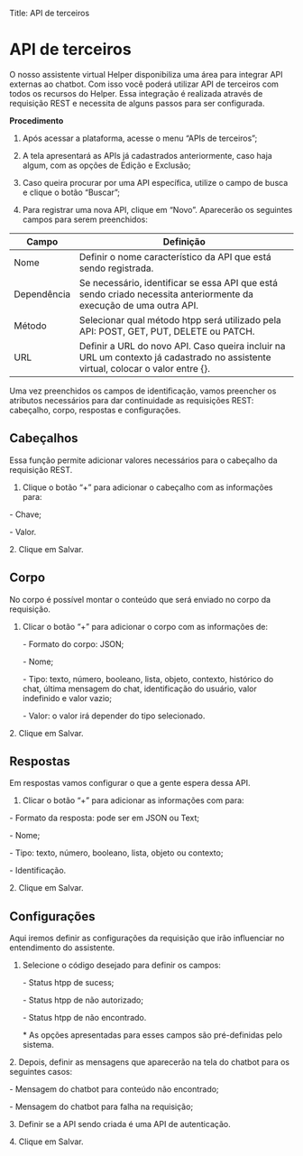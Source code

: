 Title: API de terceiros

# API de terceiros

O nosso assistente virtual Helper disponibiliza uma área para integrar API externas ao chatbot. Com isso você poderá utilizar API de terceiros com todos os recursos do Helper. Essa integração é realizada através de requisição REST e necessita de alguns passos para ser configurada.

**Procedimento**

1.  Após acessar a plataforma, acesse o menu “APIs de terceiros”;

2.  A tela apresentará as APIs já cadastrados anteriormente, caso haja algum, com as opções de Edição e Exclusão;

3.  Caso queira procurar por uma API específica, utilize o campo de busca e clique o botão “Buscar”;

4. Para registrar uma nova API, clique em “Novo”. Aparecerão os seguintes campos para serem preenchidos:

| **Campo**   | **Definição** |
|-|-|
| Nome| Definir o nome característico da API que está sendo registrada.|
| Dependência | Se necessário, identificar se essa API que está sendo criado necessita anteriormente da execução de uma outra API.|
| Método| Selecionar qual método htpp será utilizado pela API: POST, GET, PUT, DELETE ou PATCH.|
| URL | Definir a URL do novo API. Caso queira incluir na URL um contexto já cadastrado no assistente virtual, colocar o valor entre {}.|

Uma vez preenchidos os campos de identificação, vamos preencher os atributos necessários para dar continuidade as requisições REST: cabeçalho, corpo, respostas e configurações.

## Cabeçalhos

Essa função permite adicionar valores necessários para o cabeçalho da requisição REST.

1.  Clique o botão “+” para adicionar o cabeçalho com as informações para:

\- Chave;

\- Valor.

2\.  Clique em Salvar.

## Corpo

No corpo é possível montar o conteúdo que será enviado no corpo da requisição.

1.  Clicar o botão “+” para adicionar o corpo com as informações de:

    \- Formato do corpo: JSON;

    \- Nome;

    \- Tipo: texto, número, booleano, lista, objeto, contexto, histórico do chat, última mensagem do chat, identificação do usuário, valor indefinido e valor vazio;

    \- Valor: o valor irá depender do tipo selecionado.

2\.  Clique em Salvar.

## Respostas

Em respostas vamos configurar o que a gente espera dessa API.

1.  Clicar o botão “+” para adicionar as informações com para:

\- Formato da resposta: pode ser em JSON ou Text;

\- Nome;

\- Tipo: texto, número, booleano, lista, objeto ou contexto;

\- Identificação.

2\.  Clique em Salvar.

## Configurações

Aqui iremos definir as configurações da requisição que irão influenciar no entendimento do assistente.

1.  Selecione o código desejado para definir os campos:

    \- Status htpp de sucess;

    \- Status htpp de não autorizado;

    \- Status htpp de não encontrado.

    \* As opções apresentadas para esses campos são pré-definidas pelo sistema.

2\.  Depois, definir as mensagens que aparecerão na tela do chatbot para os seguintes casos:

   \- Mensagem do chatbot para conteúdo não encontrado;

   \- Mensagem do chatbot para falha na requisição;

3\.  Definir se a API sendo criada é uma API de autenticação.

4\.  Clique em Salvar.
